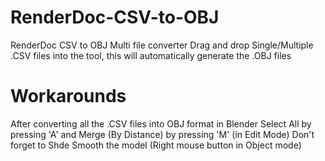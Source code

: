 # RenderDoc-CSV-to-OBJ
RenderDoc CSV to OBJ Multi file converter
Drag and drop Single/Multiple .CSV files into the tool, this will automatically generate the .OBJ files

# Workarounds 
After converting all the .CSV files into OBJ format in Blender Select All by pressing 'A' and Merge (By Distance) by pressing 'M' (in Edit Mode)
Don't forget to Shde Smooth the model (Right mouse button in Object mode)
